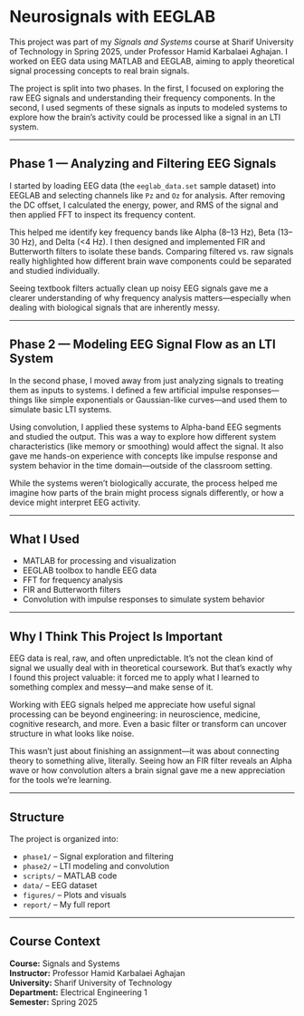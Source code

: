 # Neurosignals with EEGLAB

This project was part of my *Signals and Systems* course at Sharif University of Technology in Spring 2025, under Professor Hamid Karbalaei Aghajan. I worked on EEG data using MATLAB and EEGLAB, aiming to apply theoretical signal processing concepts to real brain signals.

The project is split into two phases. In the first, I focused on exploring the raw EEG signals and understanding their frequency components. In the second, I used segments of these signals as inputs to modeled systems to explore how the brain’s activity could be processed like a signal in an LTI system.

---

## Phase 1 — Analyzing and Filtering EEG Signals

I started by loading EEG data (the `eeglab_data.set` sample dataset) into EEGLAB and selecting channels like `Pz` and `Oz` for analysis. After removing the DC offset, I calculated the energy, power, and RMS of the signal and then applied FFT to inspect its frequency content.

This helped me identify key frequency bands like Alpha (8–13 Hz), Beta (13–30 Hz), and Delta (<4 Hz). I then designed and implemented FIR and Butterworth filters to isolate these bands. Comparing filtered vs. raw signals really highlighted how different brain wave components could be separated and studied individually.

Seeing textbook filters actually clean up noisy EEG signals gave me a clearer understanding of why frequency analysis matters—especially when dealing with biological signals that are inherently messy.

---

## Phase 2 — Modeling EEG Signal Flow as an LTI System

In the second phase, I moved away from just analyzing signals to treating them as inputs to systems. I defined a few artificial impulse responses—things like simple exponentials or Gaussian-like curves—and used them to simulate basic LTI systems.

Using convolution, I applied these systems to Alpha-band EEG segments and studied the output. This was a way to explore how different system characteristics (like memory or smoothing) would affect the signal. It also gave me hands-on experience with concepts like impulse response and system behavior in the time domain—outside of the classroom setting.

While the systems weren’t biologically accurate, the process helped me imagine how parts of the brain might process signals differently, or how a device might interpret EEG activity.

---

## What I Used

- MATLAB for processing and visualization  
- EEGLAB toolbox to handle EEG data  
- FFT for frequency analysis  
- FIR and Butterworth filters  
- Convolution with impulse responses to simulate system behavior

---

## Why I Think This Project Is Important

EEG data is real, raw, and often unpredictable. It’s not the clean kind of signal we usually deal with in theoretical coursework. But that’s exactly why I found this project valuable: it forced me to apply what I learned to something complex and messy—and make sense of it.

Working with EEG signals helped me appreciate how useful signal processing can be beyond engineering: in neuroscience, medicine, cognitive research, and more. Even a basic filter or transform can uncover structure in what looks like noise.

This wasn’t just about finishing an assignment—it was about connecting theory to something alive, literally. Seeing how an FIR filter reveals an Alpha wave or how convolution alters a brain signal gave me a new appreciation for the tools we’re learning.

---

## Structure

The project is organized into:

- `phase1/` – Signal exploration and filtering  
- `phase2/` – LTI modeling and convolution  
- `scripts/` – MATLAB code  
- `data/` – EEG dataset  
- `figures/` – Plots and visuals  
- `report/` – My full report  

---

## Course Context

**Course:** Signals and Systems  
**Instructor:** Professor Hamid Karbalaei Aghajan  
**University:** Sharif University of Technology  
**Department:** Electrical Engineering 1  
**Semester:** Spring 2025

